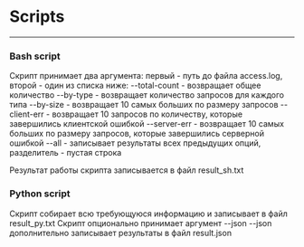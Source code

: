 # Scripts
***
### **Bash script**
Скрипт принимает два аргумента: первый - путь до файла access.log, второй - один из списка ниже:
--total-count - возвращает общее количество 
--by-type - возвращает количество запросов для каждого типа
--by-size - возвращает 10 самых больших по размеру запросов
--client-err - возвращает 10 запросов по количеству, которые завершились клиентской ошибкой
--server-err - возвращает 10 самых больших по размеру запросов, которые завершились серверной ошибкой
--all - записывает результаты всех предыдущих опций, разделитель - пустая строка

Результат работы скрипта записывается в файл result_sh.txt
### **Python script**
Скрипт собирает всю требующуюся информацию и записывает в файл result_py.txt
Скрипт опционально принимает аргумент --json 
--json дополнительно записывает результаты в файл result.json
